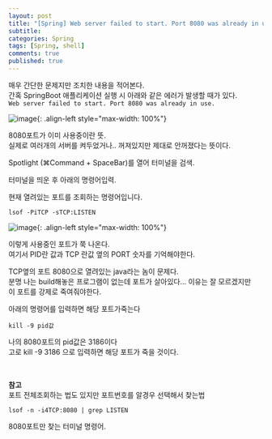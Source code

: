 ```yaml
---
layout: post
title: "[Spring] Web server failed to start. Port 8080 was already in use 에러조치"
subtitle:
categories: Spring
tags: [Spring, shell]
comments: true
published: true
---
```



매우 간단한 문제지만 조치한 내용을 적어본다.  
간혹 SpringBoot 애플리케이션 실행 시 아래와 같은 에러가 발생할 때가 있다.  
`Web server failed to start. Port 8080 was already in use.`

![image](https://user-images.githubusercontent.com/95069395/217753264-216747da-dd0a-4652-8842-074ef2032188.png){: .align-left style="max-width: 100%"}

8080포트가 이미 사용중이란 뜻.  
실제로 여러개의 서버를 켜두었거나.. 꺼져있지만 제대로 안꺼졌다는 뜻이다.  



Spotlight (⌘Command + SpaceBar)를 열어 터미널을 검색.

터미널을 띄운 후 아래의 명령어입력.

현재 열려있는 포트를 조회하는 명령어입니다.

```shell
lsof -PiTCP -sTCP:LISTEN
```

![image](https://user-images.githubusercontent.com/95069395/217753268-1c6cdc9b-0116-4061-a5d6-cf10ffa034d8.png){: .align-left style="max-width: 100%"}

이렇게 사용중인 포트가 쭉 나온다.  
여기서 PID란 값과 TCP 란값 옆의 PORT 숫자를 기억해야한다.

TCP옆의 포트 8080으로 열려있는 java라는 놈이 문제다.  
분명 나는 build해놓은 프로그램이 없는데 포트가 살아있다... 이유는 잘 모르겠지만  
이 포트를 강제로 죽여줘야한다.  

아래의 명령어를 입력하면 해당 포트가죽는다

```shell
kill -9 pid값
```

나의 8080포트의 pid값은 3186이다  
고로 kill -9 3186 으로 입력하면 해당 포트가 죽을 것이다.

<br/>

**참고**  
포트 전체조회하는 법도 있지만 포트번호를 알경우 선택해서 찾는법

```shell
lsof -n -i4TCP:8080 | grep LISTEN
```
8080포트만 찾는 터미널 명령어.



